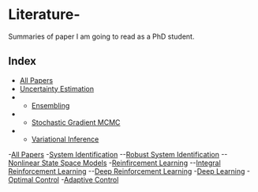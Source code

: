 # Literature-
Summaries of paper I am going to read as a PhD student.

## Index
- [All Papers](#all-papers)
- [Uncertainty Estimation](#uncertainty-estimation)
- - [Ensembling](#ensembling)
- - [Stochastic Gradient MCMC](#stochastic-gradient-mcmc)
- - [Variational Inference](#variational-inference)


-[All Papers](#all-papers)
-[System Identification](#system-identification)
--[Robust System Identification](#robust-system-identification)
--[Nonlinear State Space Models](#nonlinear-state-space-modles)
-[Reinfircement Learning](#reinforcement-learning)
--[Integral Reinforcement Learning](#integral-reinforcement-learning)
--[Deep Reinforcement Learning](#deep-reinforcement-learning)
-[Deep Learning](Deep-learning)
-[Optimal Control](#optimal-control)
-[Adaptive Control](#daptive-control)



